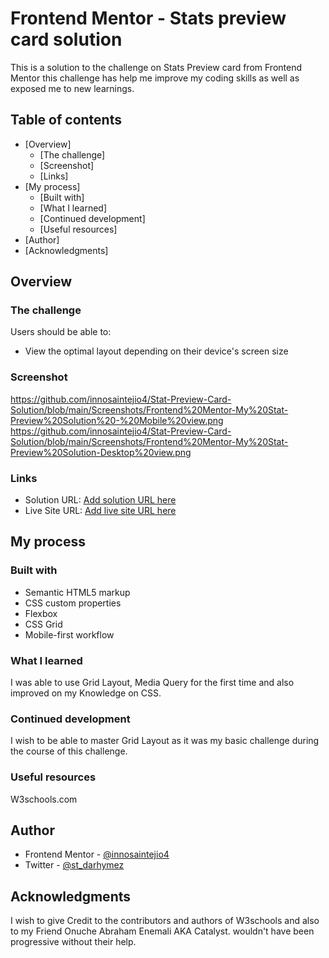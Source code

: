 # Frontend Mentor - Stats preview card solution

This is a solution to the challenge on Stats Preview card from Frontend Mentor 
this challenge has help me improve my coding skills as well as exposed me to new learnings.


## Table of contents

- [Overview]
  - [The challenge]
  - [Screenshot]
  - [Links]
- [My process]
  - [Built with]
  - [What I learned]
  - [Continued development]
  - [Useful resources]
- [Author]
- [Acknowledgments]



## Overview

### The challenge

Users should be able to:

- View the optimal layout depending on their device's screen size

### Screenshot

https://github.com/innosaintejio4/Stat-Preview-Card-Solution/blob/main/Screenshots/Frontend%20Mentor-My%20Stat-Preview%20Solution%20-%20Mobile%20view.png
https://github.com/innosaintejio4/Stat-Preview-Card-Solution/blob/main/Screenshots/Frontend%20Mentor-My%20Stat-Preview%20Solution-Desktop%20view.png


### Links

- Solution URL: [Add solution URL here](https://your-solution-url.com)
- Live Site URL: [Add live site URL here](https://your-live-site-url.com)

## My process

### Built with

- Semantic HTML5 markup
- CSS custom properties
- Flexbox
- CSS Grid
- Mobile-first workflow


### What I learned
I was able to use Grid Layout, Media Query for the first time and also improved on my Knowledge on CSS. 


### Continued development

I wish to be able to master Grid Layout as it was my basic challenge during the course of this challenge.

### Useful resources

W3schools.com

## Author

- Frontend Mentor - [@innosaintejio4](https://www.frontendmentor.io/profile/yourusername)
- Twitter - [@st_darhymez](https://www.twitter.com/yourusername)


## Acknowledgments

I wish to give Credit to the contributors and authors of W3schools and also to my Friend Onuche Abraham Enemali AKA Catalyst. wouldn't have been progressive without their help.


